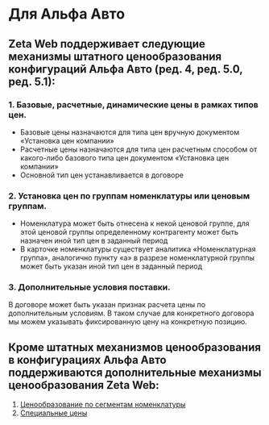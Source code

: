 # Для Альфа Авто

## Zeta Web поддерживает следующие механизмы штатного ценообразования конфигураций Альфа Авто \(ред. 4, ред. 5.0, ред. 5.1\):

### 1. Базовые, расчетные, динамические цены в рамках типов цен.

* Базовые цены назначаются для типа цен вручную документом «Установка цен компании»
* Расчетные цены назначаются для типа цен расчетным способом от какого-либо базового типа цен документом «Установка цен компании»
* Основной тип цен устанавливается в договоре

### 2. Установка цен по группам номенклатуры или ценовым группам.

* Номенклатура может быть отнесена к некой ценовой группе, для этой ценовой группы определенному контрагенту может быть назначен иной тип цен в заданный период
* В карточке номенклатуры существует аналитика «Номенклатурная группа», аналогично пункту «а» в разрезе номенклатурной группы может быть указан иной тип цен в заданный период

### 3. Дополнительные условия поставки.

В договоре может быть указан признак расчета цены по дополнительным условиям. В таком случае для конкретного договора мы можем указывать фиксированную цену на конкретную позицию.

## Кроме штатных механизмов ценообразования в конфигурациях Альфа Авто поддерживаются дополнительные механизмы ценообразования Zeta Web:

1. [Ценообразование по сегментам номенклатуры](dlya-alfa-avto.md)
2. [Специальные цены](specialnye-ceny.md)

